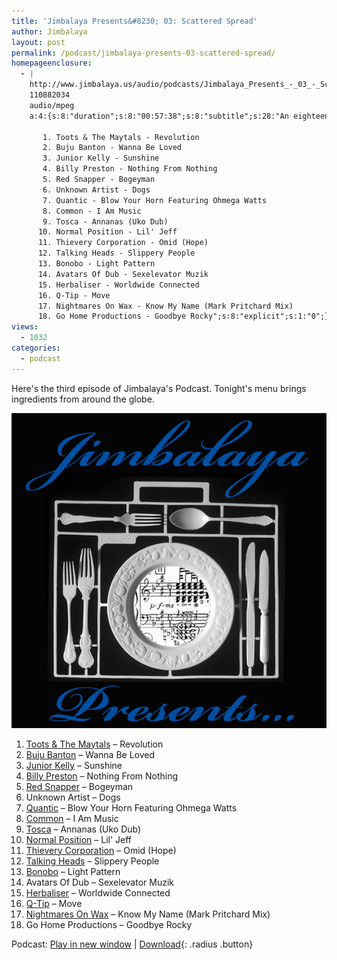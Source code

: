 ```yaml
---
title: 'Jimbalaya Presents&#8230; 03: Scattered Spread'
author: Jimbalaya
layout: post
permalink: /podcast/jimbalaya-presents-03-scattered-spread/
homepageenclosure:
  - |
    http://www.jimbalaya.us/audio/podcasts/Jimbalaya_Presents_-_03_-_Scattered_Spread.mp3
    110882034
    audio/mpeg
    a:4:{s:8:"duration";s:8:"00:57:38";s:8:"subtitle";s:28:"An eighteen course dinner...";s:7:"summary";s:784:"Here's the third episode of Jimbalaya's Podcast. Tonight's menu brings ingredients from around the globe.

       1. Toots & The Maytals - Revolution
       2. Buju Banton - Wanna Be Loved
       3. Junior Kelly - Sunshine
       4. Billy Preston - Nothing From Nothing
       5. Red Snapper - Bogeyman
       6. Unknown Artist - Dogs
       7. Quantic - Blow Your Horn Featuring Ohmega Watts
       8. Common - I Am Music
       9. Tosca - Annanas (Uko Dub)
      10. Normal Position - Lil' Jeff
      11. Thievery Corporation - Omid (Hope)
      12. Talking Heads - Slippery People
      13. Bonobo - Light Pattern
      14. Avatars Of Dub - Sexelevator Muzik
      15. Herbaliser - Worldwide Connected
      16. Q-Tip - Move
      17. Nightmares On Wax - Know My Name (Mark Pritchard Mix)
      18. Go Home Productions - Goodbye Rocky";s:8:"explicit";s:1:"0";}
views:
  - 1032
categories:
  - podcast
---
```


Here's the third episode of Jimbalaya's Podcast. Tonight's menu brings ingredients from around the globe.

![Jimbalaya Presents...](/assets/images/podcast.png)

1.  [Toots & The Maytals][3] – Revolution
2.  [Buju Banton][4] – Wanna Be Loved
3.  [Junior Kelly][5] – Sunshine
4.  [Billy Preston][6] – Nothing From Nothing
5.  [Red Snapper][7] – Bogeyman
6.  Unknown Artist – Dogs
7.  [Quantic][8] – Blow Your Horn Featuring Ohmega Watts
8.  [Common][9] – I Am Music
9.  [Tosca][10] – Annanas (Uko Dub)
10. [Normal Position][11] – Lil' Jeff
11. [Thievery Corporation][12] – Omid (Hope)
12. [Talking Heads][13] – Slippery People
13. [Bonobo][14] – Light Pattern
14. Avatars Of Dub – Sexelevator Muzik
15. [Herbaliser][15] – Worldwide Connected
16. [Q-Tip][16] – Move
17. [Nightmares On Wax][17] – Know My Name (Mark Pritchard Mix)
18. Go Home Productions – Goodbye Rocky

 [3]: http://click.linksynergy.com/fs-bin/stat?id=vwHUN9G4nyY&offerid=146261&type=3&subid=0&tmpid=1826&RD_PARM1=http%3A%2F%2Fitunes.apple.com%2Fus%2Fartist%2Ftoots-the-maytals%2Fid2379983%3Fuo%3D6%26partnerId%3D30
 [4]: http://click.linksynergy.com/fs-bin/stat?id=vwHUN9G4nyY&offerid=146261&type=3&subid=0&tmpid=1826&RD_PARM1=http%3A%2F%2Fitunes.apple.com%2Fus%2Fartist%2Fbuju-banton%2Fid416192%3Fuo%3D6%26partnerId%3D30
 [5]: http://click.linksynergy.com/fs-bin/stat?id=vwHUN9G4nyY&offerid=146261&type=3&subid=0&tmpid=1826&RD_PARM1=http%3A%2F%2Fitunes.apple.com%2Fus%2Fartist%2Fjunior-kelly%2Fid2944191%3Fuo%3D6%26partnerId%3D30
 [6]: http://click.linksynergy.com/fs-bin/stat?id=vwHUN9G4nyY&offerid=146261&type=3&subid=0&tmpid=1826&RD_PARM1=http%3A%2F%2Fitunes.apple.com%2Fus%2Fartist%2Fbilly-preston%2Fid363575%3Fuo%3D6%26partnerId%3D30
 [7]: http://click.linksynergy.com/fs-bin/stat?id=vwHUN9G4nyY&offerid=146261&type=3&subid=0&tmpid=1826&RD_PARM1=http%3A%2F%2Fitunes.apple.com%2Fus%2Fartist%2Fred-snapper%2Fid2989873%3Fuo%3D6%26partnerId%3D30
 [8]: http://click.linksynergy.com/fs-bin/stat?id=vwHUN9G4nyY&offerid=146261&type=3&subid=0&tmpid=1826&RD_PARM1=http%3A%2F%2Fitunes.apple.com%2Fus%2Fartist%2Fquantic%2Fid5054367%3Fuo%3D6%26partnerId%3D30
 [9]: http://click.linksynergy.com/fs-bin/stat?id=vwHUN9G4nyY&offerid=146261&type=3&subid=0&tmpid=1826&RD_PARM1=http%3A%2F%2Fitunes.apple.com%2Fus%2Fartist%2Fcommon%2Fid64490%3Fuo%3D6%26partnerId%3D30
 [10]: http://click.linksynergy.com/fs-bin/stat?id=vwHUN9G4nyY&offerid=146261&type=3&subid=0&tmpid=1826&RD_PARM1=http%3A%2F%2Fitunes.apple.com%2Fus%2Fartist%2Ftosca%2Fid3097712%3Fuo%3D6%26partnerId%3D30
 [11]: http://click.linksynergy.com/fs-bin/stat?id=vwHUN9G4nyY&offerid=146261&type=3&subid=0&tmpid=1826&RD_PARM1=http%3A%2F%2Fitunes.apple.com%2Fus%2Fartist%2Fnormal-position%2Fid131768222%3Fuo%3D6%26partnerId%3D30
 [12]: http://click.linksynergy.com/fs-bin/stat?id=vwHUN9G4nyY&offerid=146261&type=3&subid=0&tmpid=1826&RD_PARM1=http%3A%2F%2Fitunes.apple.com%2Fus%2Fartist%2Fthievery-corporation%2Fid2726532%3Fuo%3D6%26partnerId%3D30
 [13]: http://click.linksynergy.com/fs-bin/stat?id=vwHUN9G4nyY&offerid=146261&type=3&subid=0&tmpid=1826&RD_PARM1=http%3A%2F%2Fitunes.apple.com%2Fus%2Fartist%2Ftalking-heads%2Fid155546%3Fuo%3D6%26partnerId%3D30
 [14]: http://click.linksynergy.com/fs-bin/stat?id=vwHUN9G4nyY&offerid=146261&type=3&subid=0&tmpid=1826&RD_PARM1=http%3A%2F%2Fitunes.apple.com%2Fus%2Fartist%2Fbonobo%2Fid3633058%3Fuo%3D6%26partnerId%3D30
 [15]: http://click.linksynergy.com/fs-bin/stat?id=vwHUN9G4nyY&offerid=146261&type=3&subid=0&tmpid=1826&RD_PARM1=http%3A%2F%2Fitunes.apple.com%2Fus%2Fartist%2Fthe-herbaliser%2Fid3626414%3Fuo%3D6%26partnerId%3D30
 [16]: http://click.linksynergy.com/fs-bin/stat?id=vwHUN9G4nyY&offerid=146261&type=3&subid=0&tmpid=1826&RD_PARM1=http%3A%2F%2Fitunes.apple.com%2Fus%2Fartist%2Fq-tip%2Fid13833%3Fuo%3D6%26partnerId%3D30
 [17]: http://click.linksynergy.com/fs-bin/stat?id=vwHUN9G4nyY&offerid=146261&type=3&subid=0&tmpid=1826&RD_PARM1=http%3A%2F%2Fitunes.apple.com%2Fus%2Fartist%2Fnightmares-on-wax%2Fid39883158%3Fuo%3D6%26partnerId%3D30

Podcast: [Play in new window][18] | [Download][19]{: .radius .button}

 [18]: http://media.blubrry.com/jimbalaya/p/jimbalaya.us/audio/podcasts/Jimbalaya_Presents_-_03_-_Scattered_Spread.mp3 "Play in new window"
 [19]: /audio/podcasts/Jimbalaya_Presents_-_03_-_Scattered_Spread.mp3 "Download"

